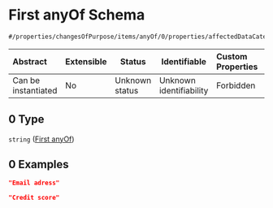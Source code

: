 # First anyOf Schema

```txt
#/properties/changesOfPurpose/items/anyOf/0/properties/affectedDataCategories/items/anyOf/0#/properties/changesOfPurpose/items/anyOf/0/properties/affectedDataCategories/items/anyOf/0
```




| Abstract            | Extensible | Status         | Identifiable            | Custom Properties | Additional Properties | Access Restrictions | Defined In                                                           |
| :------------------ | ---------- | -------------- | ----------------------- | :---------------- | --------------------- | ------------------- | -------------------------------------------------------------------- |
| Can be instantiated | No         | Unknown status | Unknown identifiability | Forbidden         | Allowed               | none                | [tilt-schema.json\*](../out/tilt-schema.json "open original schema") |

## 0 Type

`string` ([First anyOf](tilt-schema-properties-changesofpurpose-items-anyof-first-anyof-properties-affecteddatacategories-items-anyof-first-anyof.md))

## 0 Examples

```json
"Email adress"
```

```json
"Credit score"
```
